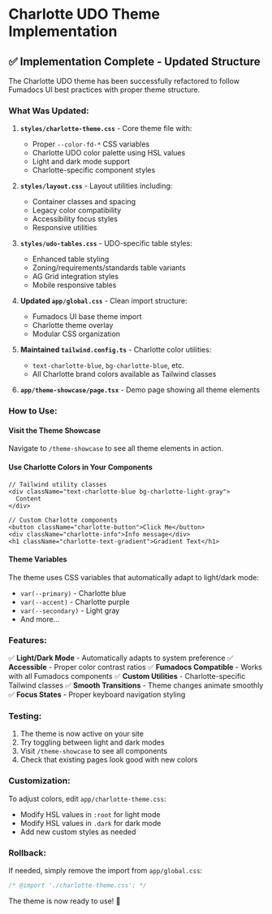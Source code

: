 # Charlotte UDO Theme Implementation

## ✅ Implementation Complete - Updated Structure

The Charlotte UDO theme has been successfully refactored to follow Fumadocs UI best practices with proper theme structure.

### What Was Updated:

1. **`styles/charlotte-theme.css`** - Core theme file with:
   - Proper `--color-fd-*` CSS variables
   - Charlotte UDO color palette using HSL values
   - Light and dark mode support
   - Charlotte-specific component styles

2. **`styles/layout.css`** - Layout utilities including:
   - Container classes and spacing
   - Legacy color compatibility
   - Accessibility focus styles
   - Responsive utilities

3. **`styles/udo-tables.css`** - UDO-specific table styles:
   - Enhanced table styling
   - Zoning/requirements/standards table variants
   - AG Grid integration styles
   - Mobile responsive tables

4. **Updated `app/global.css`** - Clean import structure:
   - Fumadocs UI base theme import
   - Charlotte theme overlay
   - Modular CSS organization

5. **Maintained `tailwind.config.ts`** - Charlotte color utilities:
   - `text-charlotte-blue`, `bg-charlotte-blue`, etc.
   - All Charlotte brand colors available as Tailwind classes

4. **`app/theme-showcase/page.tsx`** - Demo page showing all theme elements

### How to Use:

#### Visit the Theme Showcase
Navigate to `/theme-showcase` to see all theme elements in action.

#### Use Charlotte Colors in Your Components
```tsx
// Tailwind utility classes
<div className="text-charlotte-blue bg-charlotte-light-gray">
  Content
</div>

// Custom Charlotte components
<button className="charlotte-button">Click Me</button>
<div className="charlotte-info">Info message</div>
<h1 className="charlotte-text-gradient">Gradient Text</h1>
```

#### Theme Variables
The theme uses CSS variables that automatically adapt to light/dark mode:
- `var(--primary)` - Charlotte blue
- `var(--accent)` - Charlotte purple
- `var(--secondary)` - Light gray
- And more...

### Features:

✅ **Light/Dark Mode** - Automatically adapts to system preference
✅ **Accessible** - Proper color contrast ratios
✅ **Fumadocs Compatible** - Works with all Fumadocs components
✅ **Custom Utilities** - Charlotte-specific Tailwind classes
✅ **Smooth Transitions** - Theme changes animate smoothly
✅ **Focus States** - Proper keyboard navigation styling

### Testing:

1. The theme is now active on your site
2. Try toggling between light and dark modes
3. Visit `/theme-showcase` to see all components
4. Check that existing pages look good with new colors

### Customization:

To adjust colors, edit `app/charlotte-theme.css`:
- Modify HSL values in `:root` for light mode
- Modify HSL values in `.dark` for dark mode
- Add new custom styles as needed

### Rollback:

If needed, simply remove the import from `app/global.css`:
```css
/* @import './charlotte-theme.css'; */
```

The theme is now ready to use! 🎨